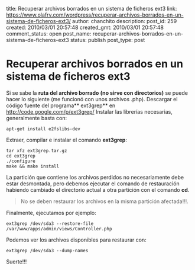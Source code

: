 title: Recuperar archivos borrados en un sistema de ficheros ext3
link: https://www.olafrv.com/wordpress/recuperar-archivos-borrados-en-un-sistema-de-ficheros-ext3/
author: chanchito
description: 
post_id: 259
created: 2010/03/01 20:57:48
created_gmt: 2010/03/01 20:57:48
comment_status: open
post_name: recuperar-archivos-borrados-en-un-sistema-de-ficheros-ext3
status: publish
post_type: post

# Recuperar archivos borrados en un sistema de ficheros ext3

Si se sabe la **ruta del archivo borrado** **(no sirve con directorios)** se puede hacer lo siguiente (me funcionó con unos archivos .php). Descargar el código fuente del programa** ext3grep** en <http://code.google.com/p/ext3grep/> Instalar las librerías necesarias, generalmente basta con: 
    
    
    apt-get install e2fslibs-dev
    

Extraer, compilar e instalar el comando **ext3grep**: 
    
    
    tar xfz ext3grep.tar.gz
    cd ext3grep
    ./configure
    make && make install
    

La partición que contiene los archivos perdidos no necesariamente debe estar desmontada, pero debemos ejecutar el comando de restauración habiendo cambiado el directorio actual a otra partición con el comando **cd**. 

> No se deben restaurar los archivos en la misma partición afectada!!!.

Finalmente, ejecutamos por ejemplo: 
    
    
    ext3grep /dev/sda3 --restore-file /var/www/apps/admin/views/Controller.php
    

Podemos ver los archivos disponibles para restaurar con: 
    
    
    ext3grep /dev/sda3 --dump-names
    

Suerte!!!